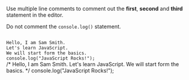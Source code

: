 Use multiple line comments to
comment out the
**first**,
**second**
and
**third**
statement in the editor.

Do not comment
the `console.log()` statement.

<Editor lang="javascript" type="exercise">
<code>
Hello, I am Sam Smith.
Let's learn JavaScript.
We will start form the basics.
console.log("JavaScript Rocks!");
</code>

<solution>
/*
Hello, I am Sam Smith.
Let's learn JavaScript.
We will start form the basics.
*/
console.log("JavaScript Rocks!");
</solution>
</Editor>